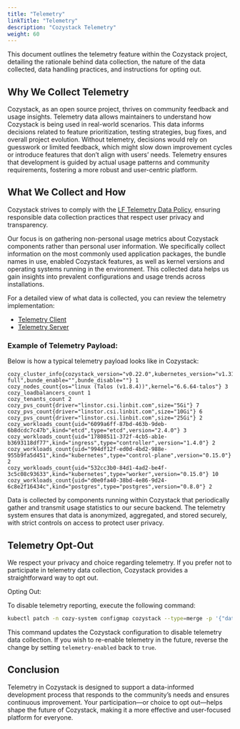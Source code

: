 ```yaml
---
title: "Telemetry"
linkTitle: "Telemetry"
description: "Cozystack Telemetry"
weight: 60
---
```


This document outlines the telemetry feature within the Cozystack project, detailing the rationale behind data collection, the nature of the data collected, data handling practices, and instructions for opting out.

## Why We Collect Telemetry

Cozystack, as an open source project, thrives on community feedback and usage insights. Telemetry data allows maintainers to understand how Cozystack is being used in real-world scenarios. This data informs decisions related to feature prioritization, testing strategies, bug fixes, and overall project evolution. Without telemetry, decisions would rely on guesswork or limited feedback, which might slow down improvement cycles or introduce features that don’t align with users’ needs. Telemetry ensures that development is guided by actual usage patterns and community requirements, fostering a more robust and user-centric platform.

## What We Collect and How

Cozystack strives to comply with the [LF Telemetry Data Policy](https://www.linuxfoundation.org/legal/telemetry-data-policy), ensuring responsible data collection practices that respect user privacy and transparency.

Our focus is on gathering non-personal usage metrics about Cozystack components rather than personal user information. We specifically collect information on the most commonly used application packages, the bundle names in use, enabled Cozystack features, as well as kernel versions and operating systems running in the environment. This collected data helps us gain insights into prevalent configurations and usage trends across installations.

For a detailed view of what data is collected, you can review the telemetry implementation:
- [Telemetry Client](https://github.com/cozystack/cozystack/tree/main/internal/telemetry)
- [Telemetry Server](https://github.com/cozystack/cozystack-telemetry-server/)

### Example of Telemetry Payload:

Below is how a typical telemetry payload looks like in Cozystack:

```prometheus
cozy_cluster_info{cozystack_version="v0.22.0",kubernetes_version="v1.31.4",oidc_enabled="true",bundle_name="paas-full",bunde_enable="",bunde_disable=""} 1
cozy_nodes_count{os="linux (Talos (v1.8.4))",kernel="6.6.64-talos"} 3
cozy_loadbalancers_count 1
cozy_tenants_count 2
cozy_pvs_count{driver="linstor.csi.linbit.com",size="5Gi"} 7
cozy_pvs_count{driver="linstor.csi.linbit.com",size="10Gi"} 6
cozy_pvs_count{driver="linstor.csi.linbit.com",size="25Gi"} 2
cozy_workloads_count{uid="6099a6ff-87bd-463b-9deb-6b8dcdc7c47b",kind="etcd",type="etcd",version="2.4.0"} 3
cozy_workloads_count{uid="17808511-372f-4cb5-ab1e-b3693118df77",kind="ingress",type="controller",version="1.4.0"} 2
cozy_workloads_count{uid="994df12f-ed0d-4bd2-988e-955b9fa5d451",kind="kubernetes",type="control-plane",version="0.15.0"} 2
cozy_workloads_count{uid="532cc3b0-84d1-4ad2-be4f-3c5c08c93633",kind="kubernetes",type="worker",version="0.15.0"} 10
cozy_workloads_count{uid="d0e0fa40-38bd-4e86-9d24-6c8e2f16434c",kind="postgres",type="postgres",version="0.8.0"} 2
```

Data is collected by components running within Cozystack that periodically gather and transmit usage statistics to our secure backend. The telemetry system ensures that data is anonymized, aggregated, and stored securely, with strict controls on access to protect user privacy.

## Telemetry Opt-Out

We respect your privacy and choice regarding telemetry. If you prefer not to participate in telemetry data collection, Cozystack provides a straightforward way to opt out.

Opting Out:

To disable telemetry reporting, execute the following command:

```bash
kubectl patch -n cozy-system configmap cozystack --type=merge -p '{"data":{"telemetry-enabled": "false"}}'
```

This command updates the Cozystack configuration to disable telemetry data collection. If you wish to re-enable telemetry in the future, reverse the change by setting `telemetry-enabled` back to `true`.

## Conclusion

Telemetry in Cozystack is designed to support a data-informed development process that responds to the community’s needs and ensures continuous improvement. Your participation—or choice to opt out—helps shape the future of Cozystack, making it a more effective and user-focused platform for everyone.

